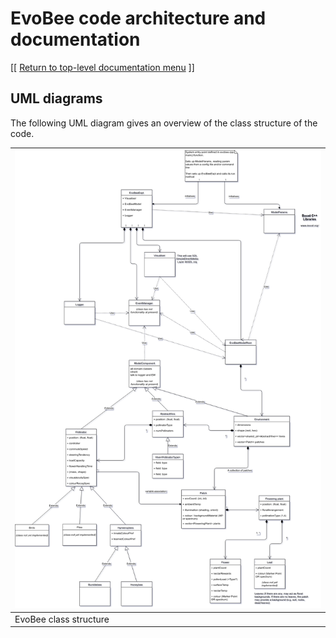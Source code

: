 # EvoBee code architecture and documentation

[[ [Return to top-level documentation menu](../../README.md) ]]

## UML diagrams

The following UML diagram gives an overview of the class structure of the code.

| <img src="img/EvoBee-UML-design-diagram.png" alt="EvoBee UML design diagram"/> | 
|--|
| EvoBee class structure |
<!--stackedit_data:
eyJoaXN0b3J5IjpbNjY0NDg5MDExLDYxNDY4MzA3NywtMTYzOD
Q0NjU2OF19
-->